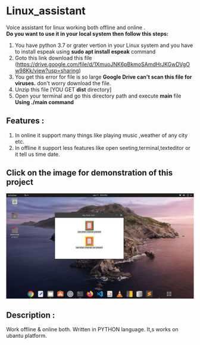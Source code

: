 # Linux_assistant
Voice assistant for linux working both offline and online .<br>
**Do you want to use it in your local system then follow this steps:**

1. You have python 3.7 or grater vertion in your Linux system and you have to install espeak using **sudo apt install espeak** command
2. Goto this link download this file (https://drive.google.com/file/d/1XmuoJNK6pBkmoSAmdHrJKGwDVgOw98Kk/view?usp=sharing)<br>
3. You get this error for file is so large **Google Drive can't scan this file for viruses.** don't worry download the file.<br>
4. Unzip this file [YOU GET **dist** directory]<br>
5. Open your terminal and go this directory path and execute **main** file **Using ./main  command**

## Features :
1. In online it support many things like playing music ,weather of any city etc.
2. In offline it support less features like open seeting,terminal,texteditor or it tell us time date.

## Click on the image for demonstration of this project
[![Demo of this project](images/Screenshot.png)](https://www.youtube.com/watch?v=A3JKLFbftW0&t=2s)


## Description :
Work offline & online both. Written in PYTHON language. It,s works on ubantu platform.
